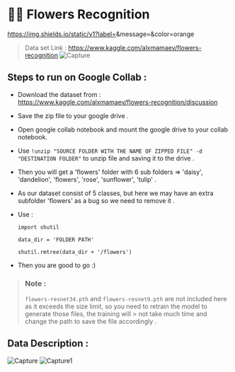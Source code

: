 # 🌻🌼 Flowers Recognition
https://img.shields.io/static/v1?label=<LABEL>&message=<MESSAGE>&color=orange

> Data set Link : https://www.kaggle.com/alxmamaev/flowers-recognition
![Capture](https://user-images.githubusercontent.com/63875409/104835069-01b1ce00-58ca-11eb-89be-6fb637dc616f.PNG)

## Steps to run on Google Collab :
* Download the dataset from : https://www.kaggle.com/alxmamaev/flowers-recognition/discussion
* Save the zip file to your google drive .
* Open google collab notebook and mount the google drive to your collab notebook.
* Use `!unzip "SOURCE FOLDER WITH THE NAME OF ZIPPED FILE" -d "DESTINATION FOLDER"` to unzip file and saving it to the drive .
* Then you will get a 'flowers' folder with 6 sub folders => 'daisy', 'dandelion', 'flowers', 'rose', 'sunflower', 'tulip' .
* As our dataset consist of 5 classes, but here we may have an extra subfolder 'flowers' as a bug so we need to remove it .
* Use :
  
  `import shutil`
  
  `data_dir = 'FOLDER PATH'`
  
  `shutil.rmtree(data_dir + '/flowers')`
  
* Then you are good to go :)

> ### Note :
> `flowers-resnet34.pth` and `flowers-resnet9.pth` are not included here as it exceeds the size limit, so you need to retrain the model to generate those files, the training will > not take much time and change the path to save the file accordingly .

## Data Description :
![Capture](https://user-images.githubusercontent.com/63875409/104836235-86084f00-58d2-11eb-9117-2cc19f01953c.PNG)
![Capture1](https://user-images.githubusercontent.com/63875409/104836236-87397c00-58d2-11eb-8d39-7110cd477ae9.PNG)
